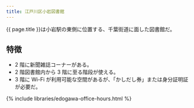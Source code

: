 ```yaml
---
title: 江戸川区小岩図書館
---
```


{{ page.title }}は小岩駅の東側に位置する、千葉街道に面した図書館だ。

## 特徴

* 2 階に新聞雑誌コーナーがある。
* 2 階図書館内から 3 階に至る階段が使える。
* 3 階に Wi-Fi が利用可能な空間があるが、「かしだし券」または身分証明証が必要だ。

{% include libraries/edogawa-office-hours.html %}
